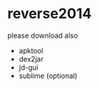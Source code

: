 reverse2014
===========

please download also   
 - apktool  
 - dex2jar  
 - jd-gui  
 - sublime (optional)
